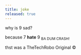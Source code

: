 ```yaml
---
title: joke
released: true
---
```


why is 9 sad?

because 7 **hate** 9 <sub>BA DUM CRASH!</sub>

thst was a TheTechRobo Original &copy;
